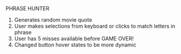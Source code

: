 PHRASE HUNTER

1. Generates random movie quote
2. User makes selections from keyboard or clicks to match letters in phrase
3. User has 5 misses available before GAME OVER!
4. Changed button hover states to be more dynamic